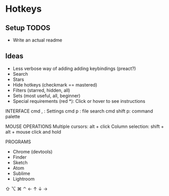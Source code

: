 # Hotkeys

## Setup TODOS

* Write an actual readme

## Ideas

* Less verbose way of adding adding keybindings (preact?)
* Search
* Stars
* Hide hotkeys (checkmark == mastered)
* Filters (starred, hidden, all)
* Sets (most useful, all, beginner)
* Special requirements (red *): Click or hover to see instructions

INTERFACE
cmd , : Settings
cmd p : file search
cmd shift p: command palette

MOUSE OPERATIONS
Multiple cursors: alt + click
Column selection: shift + alt + mouse click and hold

PROGRAMS

* Chrome (devtools)
* Finder
* Sketch
* Atom
* Sublime
* Lightroom

⇧ ⌥ ⌘ ⌃  ← ↑ ↓ →